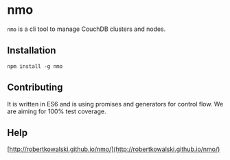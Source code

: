 # nmo

`nmo` is a cli tool to manage CouchDB clusters and nodes.

## Installation

```
npm install -g nmo
```

## Contributing

It is written in ES6 and is using promises and generators for control
flow. We are aiming for 100% test coverage.


## Help

[http://robertkowalski.github.io/nmo/](http://robertkowalski.github.io/nmo/)
